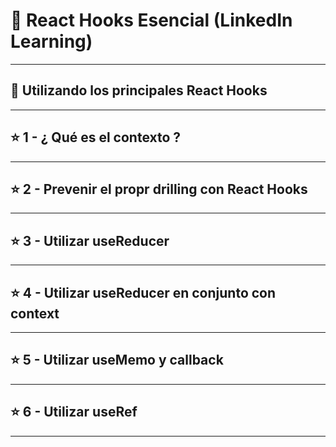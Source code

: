 # :book: React Hooks Esencial (LinkedIn Learning)

---

## :star2: Utilizando los principales React Hooks

---

## :star: 1 - ¿ Qué es el contexto ?

---

## :star: 2 - Prevenir el propr drilling con React Hooks

---

## :star:  3 - Utilizar useReducer

---

## :star: 4 - Utilizar useReducer en conjunto con context

---

## :star: 5 - Utilizar useMemo y callback

---

## :star: 6 - Utilizar useRef

---